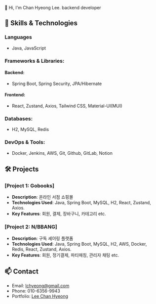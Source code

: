 👋 Hi, I'm Chan Hyeong Lee.
backend developer 

## 🚀 Skills & Technologies
### Languages 
- Java, JavaScript
### Frameworks & Libraries:
#### Backend:
- Spring Boot, Spring Security, JPA/Hibernate
#### Frontend:
- React, Zustand, Axios, Tailwind CSS, Material-UI(MUI)
### Databases: 
- H2, MySQL, Redis
### DevOps & Tools:
- Docker, Jenkins, AWS, Git, Github, GitLab, Notion
## 🛠️ Projects
### [Project 1: Gobooks]
- **Description**: 온라인 서점 쇼핑몰
- **Technologies Used**: Java, Spring Boot, MySQL, H2, React, Zustand, Axios.
- **Key Features**: 회원, 결제, 장바구니, 카테고리 etc.
### [Project 2: N/BBANG]
- **Description**: 구독 셰어링 플랫폼
- **Technologies Used**: Java, Spring Boot, MySQL, H2, AWS, Docker, Redis, React, Zustand, Axios.
- **Key Features**: 회원, 정기결제, 파티매칭, 관리자 채팅 etc.
## 📫 Contact
- Email: lchyeong@gmail.com 
- Phone: 010-6356-9943
- Portfolio: [Lee Chan Hyeong](https://extreme-fog-7c6.notion.site/Lee-Chan-Hyeong-4dfe2af932e04bdcb7650ee6e8bca3a8?pvs=4)

